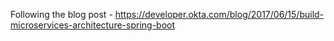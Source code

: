 Following the blog post - https://developer.okta.com/blog/2017/06/15/build-microservices-architecture-spring-boot
